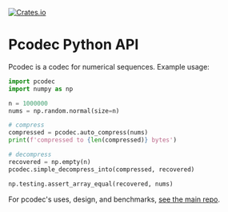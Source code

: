 [![Crates.io][crates-badge]][crates-url]

[crates-badge]: https://img.shields.io/pypi/v/pcodec.svg
[crates-url]: https://pypi.org/project/pcodec/

# Pcodec Python API

Pcodec is a codec for numerical sequences. Example usage:

```python
import pcodec
import numpy as np

n = 1000000
nums = np.random.normal(size=n)

# compress
compressed = pcodec.auto_compress(nums)
print(f'compressed to {len(compressed)} bytes')

# decompress
recovered = np.empty(n)
pcodec.simple_decompress_into(compressed, recovered)

np.testing.assert_array_equal(recovered, nums)
```

For pcodec's uses, design, and benchmarks, [see the main repo](https://github.com/mwlon/pcodec).
